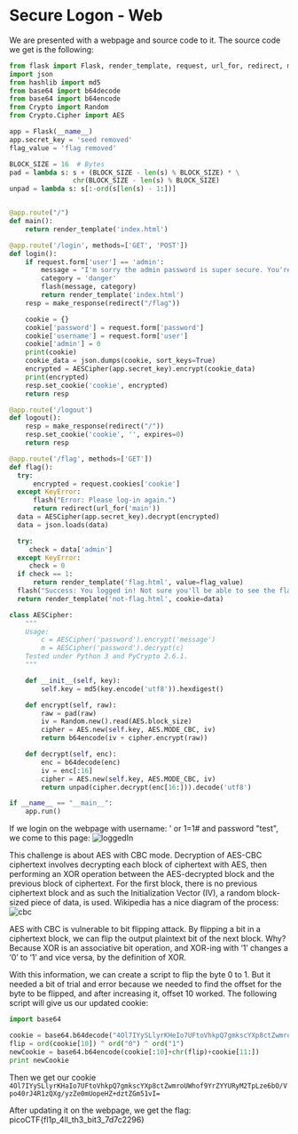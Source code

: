 # Secure Logon - Web

We are presented with a webpage and source code to it. The source code we get is the following:
```python
from flask import Flask, render_template, request, url_for, redirect, make_response, flash
import json
from hashlib import md5
from base64 import b64decode
from base64 import b64encode
from Crypto import Random
from Crypto.Cipher import AES

app = Flask(__name__)
app.secret_key = 'seed removed'
flag_value = 'flag removed'

BLOCK_SIZE = 16  # Bytes
pad = lambda s: s + (BLOCK_SIZE - len(s) % BLOCK_SIZE) * \
                chr(BLOCK_SIZE - len(s) % BLOCK_SIZE)
unpad = lambda s: s[:-ord(s[len(s) - 1:])]


@app.route("/")
def main():
    return render_template('index.html')

@app.route('/login', methods=['GET', 'POST'])
def login():
    if request.form['user'] == 'admin':
        message = "I'm sorry the admin password is super secure. You're not getting in that way."
        category = 'danger'
        flash(message, category)
        return render_template('index.html')
    resp = make_response(redirect("/flag"))

    cookie = {}
    cookie['password'] = request.form['password']
    cookie['username'] = request.form['user']
    cookie['admin'] = 0
    print(cookie)
    cookie_data = json.dumps(cookie, sort_keys=True)
    encrypted = AESCipher(app.secret_key).encrypt(cookie_data)
    print(encrypted)
    resp.set_cookie('cookie', encrypted)
    return resp

@app.route('/logout')
def logout():
    resp = make_response(redirect("/"))
    resp.set_cookie('cookie', '', expires=0)
    return resp

@app.route('/flag', methods=['GET'])
def flag():
  try:
      encrypted = request.cookies['cookie']
  except KeyError:
      flash("Error: Please log-in again.")
      return redirect(url_for('main'))
  data = AESCipher(app.secret_key).decrypt(encrypted)
  data = json.loads(data)

  try:
     check = data['admin']
  except KeyError:
     check = 0
  if check == 1:
      return render_template('flag.html', value=flag_value)
  flash("Success: You logged in! Not sure you'll be able to see the flag though.", "success")
  return render_template('not-flag.html', cookie=data)

class AESCipher:
    """
    Usage:
        c = AESCipher('password').encrypt('message')
        m = AESCipher('password').decrypt(c)
    Tested under Python 3 and PyCrypto 2.6.1.
    """

    def __init__(self, key):
        self.key = md5(key.encode('utf8')).hexdigest()

    def encrypt(self, raw):
        raw = pad(raw)
        iv = Random.new().read(AES.block_size)
        cipher = AES.new(self.key, AES.MODE_CBC, iv)
        return b64encode(iv + cipher.encrypt(raw))

    def decrypt(self, enc):
        enc = b64decode(enc)
        iv = enc[:16]
        cipher = AES.new(self.key, AES.MODE_CBC, iv)
        return unpad(cipher.decrypt(enc[16:])).decode('utf8')

if __name__ == "__main__":
    app.run()
```

If we login on the webpage with username: ' or 1=1# and password "test", we come to this page:
![loggedIn](https://puu.sh/BIfR9/7235b7b714.png)

This challenge is about AES with CBC mode. Decryption of AES-CBC ciphertext involves decrypting each block of ciphertext with AES, then performing an XOR operation between the AES-decrypted block and the previous block of ciphertext. For the first block, there is no previous ciphertext block and as such the Initialization Vector (IV), a random block-sized piece of data, is used. Wikipedia has a nice diagram of the process:
![cbc](https://puu.sh/BIfYY/14bcb546fc.png)


AES with CBC is vulnerable to bit flipping attack. By flipping a bit in a ciphertext block, we can flip the output plaintext bit of the next block. Why? Because XOR is an associative bit operation, and XOR-ing with ‘1’ changes a ‘0’ to ‘1’ and vice versa, by the definition of XOR.

With this information, we can create a script to flip the byte 0 to 1. But it needed a bit of trial and error because we needed to find the offset for the byte to be flipped, and after increasing it, offset 10 worked. The following script will give us our updated cookie:

```python
import base64

cookie = base64.b64decode("4Ol7IYySLlyrKHeIo7UFtoVhkpQ7gmkscYXp8ctZwmroUWhof9YrZYYURyM2TpLze6bO/Vpo40rJ4R1zQXg/yzZe0mUopeHZ+dztZGm51vI=")
flip = ord(cookie[10]) ^ ord("0") ^ ord("1")
newCookie = base64.b64encode(cookie[:10]+chr(flip)+cookie[11:])
print newCookie
```

Then we get our cookie
```4Ol7IYySLlyrKHaIo7UFtoVhkpQ7gmkscYXp8ctZwmroUWhof9YrZYYURyM2TpLze6bO/Vpo40rJ4R1zQXg/yzZe0mUopeHZ+dztZGm51vI=```

After updating it on the webpage, we get the flag: picoCTF{fl1p_4ll_th3_bit3_7d7c2296}
